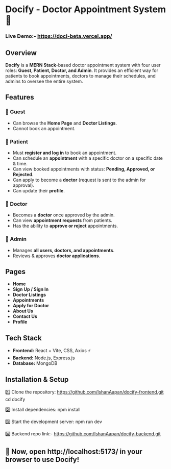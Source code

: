 # Docify - Doctor Appointment System 🏥

### Live Demo:- https://doci-beta.vercel.app/

## Overview
**Docify** is a **MERN Stack**-based doctor appointment system with four user roles: **Guest, Patient, Doctor, and Admin**. It provides an efficient way for patients to book appointments, doctors to manage their schedules, and admins to oversee the entire system.

## Features  

### 🔹 Guest  
- Can browse the **Home Page** and **Doctor Listings**.  
- Cannot book an appointment.  

### 🔹 Patient  
- Must **register and log in** to book an appointment.  
- Can schedule an **appointment** with a specific doctor on a specific date & time.  
- Can view booked appointments with status: **Pending, Approved, or Rejected**.  
- Can apply to become a **doctor** (request is sent to the admin for approval).  
- Can update their **profile**.  

### 🔹 Doctor  
- Becomes a **doctor** once approved by the admin.  
- Can view **appointment requests** from patients.  
- Has the ability to **approve or reject** appointments.  

### 🔹 Admin  
- Manages **all users, doctors, and appointments**.  
- Reviews & approves **doctor applications**.  

## Pages  
- **Home**  
- **Sign Up / Sign In**  
- **Doctor Listings**  
- **Appointments**  
- **Apply for Doctor**  
- **About Us**  
- **Contact Us**  
- **Profile**  

## Tech Stack  
- **Frontend:** React + Vite, CSS, Axios ⚡  
- **Backend:** Node.js, Express.js  
- **Database:** MongoDB 

## Installation & Setup

1️⃣ Clone the repository:
   https://github.com/IshanAapan/docify-frontend.git
  cd docify
  
2️⃣ Install dependencies:
  npm install
  
3️⃣ Start the development server:
  npm run dev

4️⃣ Backend repo link:- https://github.com/IshanAapan/docify-backend.git
  
## 🚀 Now, open http://localhost:5173/ in your browser to use Docify!
